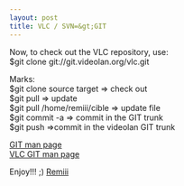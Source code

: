 ```yaml
---
layout: post
title: VLC / SVN=&gt;GIT
---
```


Now, to check out the VLC repository, use:  
$git clone git://git.videolan.org/vlc.git  
  
Marks:  
$git clone source target => check out  
$git pull => update  
$git pull /home/remiii/cible => update file  
$git commit -a => commit in the GIT trunk  
$git push =>commit in the videolan GIT trunk   
  
<a href="http://www.kernel.org/pub/software/scm/git/docs/">GIT man page</a>  
<a href="http://wiki.videolan.org/Git">VLC GIT man page</a>  


Enjoy!!! ;) <a href="http://www.remibarbe.fr" hreflang="fr">Remiii</a>